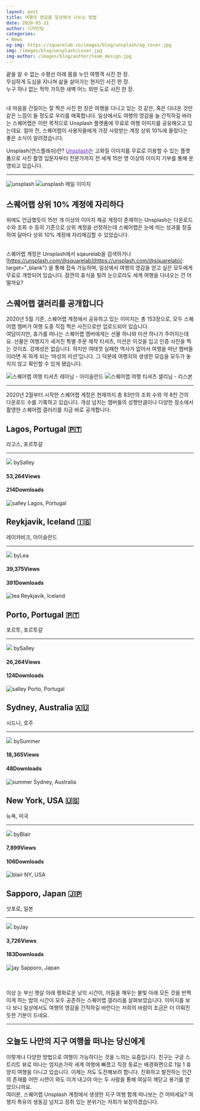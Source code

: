 ```yaml
---
layout: post
title: 여행의 영감을 일상에서 나누는 방법
date: 2020-05-21
author: 디자인팀
categories: 
- News
og-img: https://squarelab.co/images/blog/unsplash/og_cover.jpg
img: /images/blog/unsplash/cover.jpg
img-author: /images/blog/author/team_design.jpg
---
```


끝을 알 수 없는 수평선 아래 몸을 누인 여행객 사진 한 장.<br>
무심하게 도심을 지나쳐 삶을 살아가는 현지인 사진 한 장.<br>
누구 하나 없는 적막 가득한 새벽 어느 외딴 도로 사진 한 장.<br><br>

내 마음을 간질이는 잘 찍은 사진 한 장은 여행을 다니고 있는 것 같은, 혹은 다녀온 것만 같은 느낌이 들 정도로 우리를 매혹합니다. 일상에서도 여행의 영감을 늘 간직하길 바라는 스퀘어랩은 이런 목적으로 Unsplash 플랫폼에 무료로 여행 이미지를 공유해오고 있는데요. 얼마 전, 스퀘어랩이 사용자들에게 가장 사랑받는 계정 상위 10%에 올랐다는 좋은 소식이 알려졌습니다. 

<div class="caption"><span>Unsplash(언스플래쉬)란?</span> <a href="https://unsplash.com/" target="blank" style="color:#642AB2">Unsplash</a>는 고화질 이미지를 무료로 이용할 수 있는 플랫폼으로 사진 촬영 입문자부터 전문가까지 전 세계 15만 명 이상의 이미지 기부를 통해 운영되고 있습니다.</div>

---

<div class="column-box">
    <img class="column-image" src="/images/blog/unsplash/unsplash-1.jpg" alt="unsplash">
    <img class="column-image border" src="/images/blog/unsplash/unsplash-2.jpg" alt="unsplash 메일 이미지">
</div>


## 스퀘어랩 상위 10% 계정에 자리하다
위에도 언급했듯이 15만 개 이상의 이미지 제공 계정이 존재하는 Unsplash는 다운로드 수와 조회 수 등의 기준으로 상위 계정을 선정하는데 스퀘어랩은 눈에 띄는 성과를 창출하여 달마다 상위 10% 계정에 자리매김할 수 있었습니다.<br><br>

스퀘어랩 계정은 Unsplash에서 sqaurelab을 검색하거나 [https://unsplash.com/@squarelab](https://unsplash.com/@squarelab){: target="_blank"} 을 통해 접속 가능하며, 일상에서 여행의 영감을 얻고 싶은 모두에게 무료로 개방되어 있습니다. 잠깐의 휴식을 빌려 눈으로라도 세계 여행을 다녀오는 건 어떨까요?

## 스퀘어랩 갤러리를 공개합니다
2020년 5월 기준, 스퀘어랩 계정에서 공유하고 있는 이미지는 총 153장으로, 모두 스퀘어랩 멤버가 여행 도중 직접 찍은 사진으로만 업로드되어 있습니다. <br>
여담이지만, 휴가를 떠나는 스퀘어랩 멤버에게는 선물 하나와 미션 하나가 주어지는데요. 선물은 여행지가 새겨진 특별 주문 제작 티셔츠, 미션은 이것을 입고 인증 사진을 찍는 것이죠. 강제성은 없습니다. 하지만 여태껏 실패한 역사가 없어서 여행을 떠난 멤버들이라면 꼭 하게 되는 ‘마성의 미션’입니다. 그 덕분에 여행지의 생생한 모습을 모두가 놓치지 않고 확인할 수 있게 됐습니다.

<div class="column-box">
    <img class="column-image" src="/images/blog/unsplash/unsplash-3.jpg" alt="스퀘어랩 여행 티셔츠 레아님 - 아이슬란드">
    <img class="column-image" src="/images/blog/unsplash/unsplash-4.jpg" alt="스퀘어랩 여행 티셔츠 샐리님 - 리스본">
</div>

---

2020년 2월부터 시작한 스퀘어랩 계정은 현재까지 총 83만의 조회 수와 약 8천 건의 다운로드 수를 기록하고 있습니다. 개성 넘치는 멤버들의 성향만큼이나 다양한 장소에서 촬영한 스퀘어랩 갤러리를 지금 바로 공개합니다.

<div class="photos">
    <h2>Lagos, Portugal 🇵🇹</h2>
    <p>라고스, 포르투갈</p>
    <hr>
        <div class="photos-info">
            <div class="photos-author">
                <img class="img-author-2" src="/images/blog/author/salley.jpg"> <span>by</span>Salley
            </div>
            <h4>53,264<span>Views</span></h4><h4>214<span>Downloads</span></h4>
        </div>
    <img src="/images/blog/unsplash/unsplash-5.jpg" alt="salley Lagos, Portugal">
</div>
<div class="photos">
    <h2>Reykjavik, Iceland 🇮🇸</h2>
    <p>레이캬비크, 아이슬란드</p>
    <hr>
        <div class="photos-info">
            <div class="photos-author">
                <img class="img-author-2" src="/images/blog/author/lea.jpg"> <span>by</span>Lea
            </div>
            <h4>39,375<span>Views</span></h4><h4>391<span>Downloads</span></h4>
        </div>
    <img src="/images/blog/unsplash/unsplash-6.jpg" alt="lea Reykjavik, Iceland">
</div>
<div class="photos">
    <h2>Porto, Portugal 🇵🇹</h2>
    <p>포르투, 포르투갈</p>
    <hr>
        <div class="photos-info">
            <div class="photos-author">
                <img class="img-author-2" src="/images/blog/author/salley.jpg"> <span>by</span>Salley
            </div>
            <h4>26,264<span>Views</span></h4><h4>124<span>Downloads</span></h4>
        </div>
    <img src="/images/blog/unsplash/unsplash-7.jpg" alt="salley Porto, Portugal">
</div>
<div class="photos">
    <h2>Sydney, Australia 🇦🇺</h2>
    <p>시드니, 호주</p>
    <hr>
        <div class="photos-info">
            <div class="photos-author">
                <img class="img-author-2" src="/images/blog/author/summer.jpg"> <span>by</span>Summer
            </div>
            <h4>18,365<span>Views</span></h4><h4>48<span>Downloads</span></h4>
        </div>
    <img src="/images/blog/unsplash/unsplash-8.jpg" alt="summer Sydney, Australia">
</div>
<div class="photos">
    <h2>New York, USA 🇺🇸</h2>
    <p>뉴욕, 미국</p>
    <hr>
        <div class="photos-info">
            <div class="photos-author">
                <img class="img-author-2" src="/images/blog/author/blair.jpg"> <span>by</span>Blair
            </div>
            <h4>7,899<span>Views</span></h4><h4>106<span>Downloads</span></h4>
        </div>
    <img src="/images/blog/unsplash/unsplash-9.jpg" alt="blair NY, USA">
</div>
<div class="photos">
    <h2>Sapporo, Japan 🇯🇵</h2>
    <p>삿포로, 일본</p>
    <hr>
        <div class="photos-info">
            <div class="photos-author">
                <img class="img-author-2" src="/images/blog/author/jay.jpg"> <span>by</span>Jay
            </div>
            <h4>3,726<span>Views</span></h4><h4>183<span>Downloads</span></h4>
        </div>
    <img src="/images/blog/unsplash/unsplash-10.jpg" alt="jay Sapporo, Japan">
</div>

<br><br>
이상 눈 부신 햇살 아래 평화로운 낮의 시간이, 어둠을 깨우는 불빛 아래 모든 것을 반짝이게 하는 밤의 시간이 모두 공존하는 스퀘어랩 갤러리를 살펴보았습니다. 이미지를 보다 보니 일상에서도 여행의 영감을 간직하길 바란다는 저희의 바람이 조금은 더 이뤄진 듯한 기분이 드네요.

---

## 오늘도 나만의 지구 여행을 떠나는 당신에게

이렇게나 다양한 방법으로 여행이 가능하다는 것을 느끼는 요즘입니다. 친구는 구글 스트리트 뷰로 떠나는 엄지손가락 세계 여행에 빠졌고 직장 동료는 배경화면으로 1일 1 휴양지 여행을 다니고 있습니다. 이제는 저도 도전해보려 합니다. 진화하고 발전하는 인간의 존재를 어떤 시련이 와도 이겨 내고야 마는 두 사람을 통해 여실히 깨닫고 용기를 얻었으니까요.<br>
여러분, 스퀘어랩 Unsplash 계정에서 생생한 지구 여행 함께 떠나보는 건 어떠세요? 여행지 특유의 생동감 넘치고 정취 있는 분위기는 저희가 보장하겠습니다. 